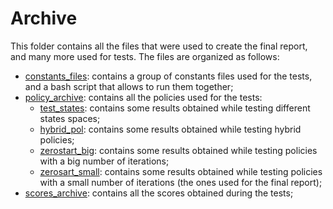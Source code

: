 # Archive
This folder contains all the files that were used to create the final report, and many more used for tests. The files are organized as follows:
- [constants_files](./constants_files/): contains a group of constants files used for the tests, and a bash script that allows to run them together;
- [policy_archive](./policy_archive/): contains all the policies used for the tests:
  - [test_states](./policy_archive/test_states/): contains some results obtained while testing different states spaces;
  - [hybrid_pol](./policy_archive/hybrid_pol/): contains some results obtained while testing hybrid policies;
  - [zerostart_big](./policy_archive/zerostart_big/): contains some results obtained while testing policies with a big number of iterations;
  - [zerosart_small](./policy_archive/zerostart_small/): contains some results obtained while testing policies with a small number of iterations (the ones used for the final report);
- [scores_archive](./scores_archive/): contains all the scores obtained during the tests;
